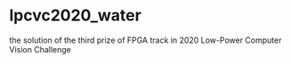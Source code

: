 # lpcvc2020_water
the solution of the third prize of FPGA track in 2020 Low-Power Computer Vision Challenge
